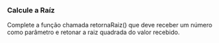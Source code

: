 ### Calcule a Raíz ###

Complete a função chamada retornaRaiz() que deve receber um número como parâmetro e retonar a raiz quadrada do valor recebido.